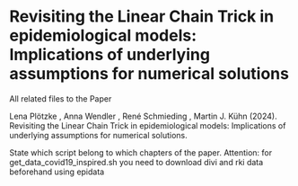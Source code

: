 # Revisiting the Linear Chain Trick in epidemiological models: Implications of underlying assumptions for numerical solutions #

All related files to the Paper 

Lena Plötzke , Anna Wendler , René Schmieding , Martin J. Kühn (2024). Revisiting the Linear Chain Trick in epidemiological models: Implications of underlying assumptions for numerical solutions.

State which script belong to which chapters of the paper.
Attention: for get_data_covid19_inspired.sh you need to download divi and rki data beforehand using epidata

